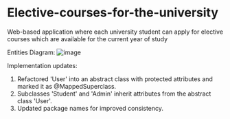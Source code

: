 # Elective-courses-for-the-university
Web-based application where each university student can apply for elective courses which are available for the current year of study

Entities Diagram:
![image](https://github.com/LzrCatalin/Elective-courses-for-the-university/assets/118479914/b677b714-32ac-4069-a7e0-abc8e031fa9e)

Implementation updates:
1. Refactored 'User' into an abstract class with protected attributes and marked it as @MappedSuperclass.
2. Subclasses 'Student' and 'Admin' inherit attributes from the abstract class 'User'.
3. Updated package names for improved consistency.

